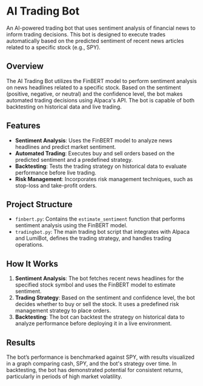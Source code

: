 # AI Trading Bot

An AI-powered trading bot that uses sentiment analysis of financial news to inform trading decisions. This bot is designed to execute trades automatically based on the predicted sentiment of recent news articles related to a specific stock (e.g., SPY).


## Overview
The AI Trading Bot utilizes the FinBERT model to perform sentiment analysis on news headlines related to a specific stock. Based on the sentiment (positive, negative, or neutral) and the confidence level, the bot makes automated trading decisions using Alpaca's API. The bot is capable of both backtesting on historical data and live trading.


## Features
- **Sentiment Analysis**: Uses the FinBERT model to analyze news headlines and predict market sentiment.
- **Automated Trading**: Executes buy and sell orders based on the predicted sentiment and a predefined strategy.
- **Backtesting**: Tests the trading strategy on historical data to evaluate performance before live trading.
- **Risk Management**: Incorporates risk management techniques, such as stop-loss and take-profit orders.

## Project Structure
- `finbert.py`: Contains the `estimate_sentiment` function that performs sentiment analysis using the FinBERT model.
- `tradingbot.py`: The main trading bot script that integrates with Alpaca and LumiBot, defines the trading strategy, and handles trading operations.


## How It Works
1. **Sentiment Analysis**: The bot fetches recent news headlines for the specified stock symbol and uses the FinBERT model to estimate sentiment.
2. **Trading Strategy**: Based on the sentiment and confidence level, the bot decides whether to buy or sell the stock. It uses a predefined risk management strategy to place orders.
3. **Backtesting**: The bot can backtest the strategy on historical data to analyze performance before deploying it in a live environment.


## Results
The bot’s performance is benchmarked against SPY, with results visualized in a graph comparing cash, SPY, and the bot's strategy over time. In backtesting, the bot has demonstrated potential for consistent returns, particularly in periods of high market volatility.
